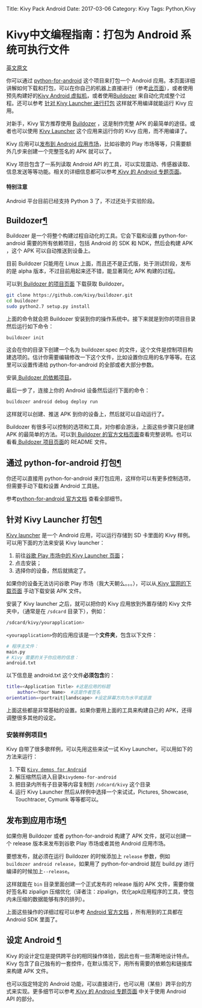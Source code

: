 Title: Kivy Pack Android
Date: 2017-03-06
Category: Kivy
Tags: Python,Kivy

# Kivy中文编程指南：打包为 Android 系统可执行文件

[英文原文](https://kivy.org/docs/guide/packaging-android.html)


你可以通过 [python-for-android](https://github.com/kivy/python-for-android) 这个项目来打包一个 Android 应用。本页面详细讲解如何下载和打包，可以在你自己的机器上直接进行（参考[此页面](https://kivy.org/docs/guide/packaging-android.html#packaging-your-application-into-apk)），或者使用预先构建好的[Kivy Android 虚拟机](https://kivy.org/docs/guide/packaging-android-vm.html#kivy-android-vm)，或者使用[Buildozer](https://kivy.org/docs/guide/packaging-android.html#buildozer) 来自动化完成整个过程。还可以参考 [针对 Kivy Launcher 进行打包](https://kivy.org/docs/guide/packaging-android.html#packaging-your-application-for-kivy-launcher) 这样就不用编译就能运行 Kivy 应用。

对新手，Kivy 官方推荐使用 [Buildozer](https://kivy.org/docs/guide/packaging-android.html#buildozer) ，这是制作完整 APK 的最简单的途径。或者也可以使用 [Kivy Launcher](https://kivy.org/docs/guide/packaging-android.html#packaging-your-application-for-kivy-launcher) 这个应用来运行你的 Kivy 应用，而不用编译了。

Kivy 应用可以[发布到 Android 应用市场](https://kivy.org/docs/guide/packaging-android.html#release-on-the-market)，比如谷歌的 Play 市场等等，只需要额外几步来创建一个完整签名的 APK 就可以了。

Kivy 项目包含了一系列读取 Android API 的工具，可以实现震动、传感器读取、信息发送等等功能。相关的详细信息都可以参考[ Kivy 的 Android 专题页面](https://kivy.org/docs/guide/android.html)。

#### 特别注意

Android 平台目前已经支持 Python 3 了，不过还处于实验阶段。



## Buildozer[¶](https://kivy.org/docs/guide/packaging-android.html#buildozer "Permalink to this headline")

Buildozer 是一个将整个构建过程自动化的工具。它会下载和设置 python-for-android 需要的所有依赖项目，包括 Android 的 SDK 和 NDK，然后会构建 APK ，这个 APK 可以自动推送到设备上。

目前 Buildozer 只能用在 Linux 上面，而且还不是正式版，处于测试阶段，发布的是 alpha 版本，不过目前用起来还不错，能显著简化 APK 构建的过程。

可以到[ Buildozer 的项目页面](https://github.com/kivy/buildozer) 下载获取 Buildozer。

```Bash
git clone https://github.com/kivy/buildozer.git
cd buildozer
sudo python2.7 setup.py install
```

上面的命令就会把 Buildozer 安装到你的操作系统中。接下来就是到你的项目目录然后运行如下命令：

```Bash
buildozer init
```

这会在你的目录下创建一个名为 buildozer.spec 的文件，这个文件是控制项目构建选项的。估计你需要编辑修改一下这个文件，比如设置你应用的名字等等。在这里可以设置传递给 python-for-android 的全部或者大部分参数。

安装[ Buildozer 的依赖项目](https://buildozer.readthedocs.io/en/latest/installation.html#targeting-android)。

最后一步了，连接上你的 Android 设备然后运行下面的命令：

```Bash
buildozer android debug deploy run
```

这样就可以创建、推送 APK 到你的设备上，然后就可以自动运行了。

Buildozer 有很多可以控制的选项和工具，对你都会游泳，上面这些步骤只是创建 APK 的最简单的方法。可以到[ Buildozer 的官方文档页面](http://buildozer.readthedocs.org/en/latest/)查看完整说明。也可以看看[ Buildozer 项目页面](https://github.com/kivy/buildozer)的 README 文件。

## 通过 python-for-android 打包[¶](https://kivy.org/docs/guide/packaging-android.html#packaging-with-python-for-android "Permalink to this headline")

你还可以直接用 python-for-android 来打包应用，这样你可以有更多控制选项，但需要手动下载和设置 Android 工具链。

参考[python-for-android 官方文档](https://python-for-android.readthedocs.io/en/latest/quickstart/) 查看全部细节。


## 针对 Kivy Launcher 打包[¶](https://kivy.org/docs/guide/packaging-android.html#packaging-your-application-for-the-kivy-launcher "Permalink to this headline")

[Kivy launcher](https://play.google.com/store/apps/details?id=org.kivy.pygame&hl=en) 是一个 Android 应用，可以运行存储到 SD 卡里面的 Kivy 样例。可以用下面的方法来安装 Kivy launcher：

1. 前往[谷歌 Play 市场中的 Kivy Launcher 页面](https://market.android.com/details?id=org.kivy.pygame)；
2. 点击安装；
3. 选择你的设备，然后就搞定了。

如果你的设备无法访问谷歌 Play 市场（我大天朝么。。。），可以从[ Kivy 官网的下载页面](http://kivy.org/#download) 手动下载安装 APK 文件。

安装了 Kivy launcher 之后，就可以把你的 Kivy 应用放到外置存储的 Kivy 文件夹中，（通常是在 `/sdcard` 目录下），例如：

```Bash
/sdcard/kivy/yourapplication>
```

`<yourapplication>`你的应用应该是一个**文件夹**，包含以下文件：

```Bash
# 程序主文件：
main.py
# Kivy 需要的关于你应用的信息：
android.txt
```
以下信息是 android.txt 这个文件**必须包含**的：

```Bash
title=<Application Title> #这是应用的标题
	author=<Your Name>  #这是作者签名
orientation=<portrait|landscape> #设定屏幕方向为水平或竖直
```

上面这些都是非常基础的设置。如果你要用上面的工具来构建自己的 APK，还得调整很多其他的设定。


### 安装样例项目[¶](https://kivy.org/docs/guide/packaging-android.html#installation-of-examples "Permalink to this headline")

Kivy 自带了很多歌样例，可以先用这些来试一试 Kivy Launcher。可以用如下的方法来运行：


1. 下载 [`Kivy demos for Android`](https://storage.googleapis.com/google-code-archive-downloads/v2/code.google.com/kivy/kivydemo-for-android.zip)
2. 解压缩然后进入目录`kivydemo-for-android`
3. 把目录内所有子目录等内容复制到 `/sdcard/kivy` 这个目录
4. 运行 Kivy Launcher 然后从样例中选择一个来试试，Pictures, Showcase, Touchtracer, Cymunk 等等都可以。


## 发布到应用市场[¶](https://kivy.org/docs/guide/packaging-android.html#release-on-the-market "Permalink to this headline")

如果你用 Buildozer 或者 python-for-android 构建了 APK 文件，就可以创建一个 release 版本来发布到谷歌 Play 市场或者其他 Android 应用市场。

要想发布，就必须在运行 Buildozer 的时候添加上 `release` 参数，例如 `buildozer android release`，如果用了 python-for-android 就在 build.py 进行编译的时候加上`--release`。

这样就能在 `bin` 目录里面创建一个正式发布的 release 版的 APK 文件，需要你做好签名和 zipalign 压缩优化（译者注：zipalign，优化apk应用程序的工具，使包内未压缩的数据能够有序的排列）。

上面这些操作的详细过程可以参考 [Android 官方文档](https://developer.android.com/studio/publish/app-signing.html#signing-manually) ，所有用到的工具都在 Android SDK 里面了。


## 设定 Android [¶](https://kivy.org/docs/guide/packaging-android.html#targeting-android "Permalink to this headline")

Kivy 的设计定位是提供跨平台的相同操作体验，因此也有一些清晰地设计特点。Kivy 包含了自己独有的一套控件，在默认情况下，用所有需要的依赖包和链接库来构建 APK 文件。

也可以指定特定的 Android 功能，可以直接进行，也可以用（某些）跨平台的方式来实现。更多细节可以参考[ Kivy 的 Android 专题页面](https://kivy.org/docs/guide/android.html) 中关于使用 Android API 的部分。
